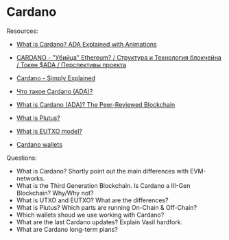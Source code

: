 # Cardano

Resources:

* [What is Cardano? ADA Explained with Animations](https://www.youtube.com/watch?v=UMUztLQNqSI&t=66s)
* [CARDANO - "Убийца" Ethereum? / Структура и Технология блокчейна / Токен $ADA / Перспективы проекта](https://www.youtube.com/watch?v=1zBy-RuhZYA)
* [Cardano - Simply Explained](https://www.youtube.com/watch?v=Do8rHvr65ZA)
* [Что такое Cardano (ADA)?](https://forklog.com/cryptorium/chto-takoe-cardano/)
* [What is Cardano (ADA)? The Peer-Reviewed Blockchain](https://decrypt.co/resources/cardano)

* [What is Plutus?](https://docs.cardano.org/plutus/learn-about-plutus)
* [What is EUTXO model?](https://docs.cardano.org/learn/eutxo-explainer)
* [Cardano wallets](https://www.cada.news/best-cardano-ada-wallets/)


Questions:
* What is Cardano? Shortly point out the main differences with EVM-networks. 
* What is the Third Generation Blockchain. Is Cardano a III-Gen Blockchain? Why/Why not?
* What is UTXO and EUTXO? What are the differences?
* What is Plutus? Which parts are running On-Chain & Off-Chain?
* Which wallets shoud we use working with Cardano?
* What are the last Cardano updates? Explain Vasil hardfork.
* What are Cardano long-term plans?
